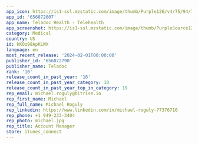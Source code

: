 ```yaml
---
app_icon: https://is1-ssl.mzstatic.com/image/thumb/Purple126/v4/75/94/7c/75947cd8-5fd8-ee3b-7769-45a927c36e32/AppIcon-1x_U007emarketing-0-7-0-0-GLES2_U002c0-85-220-0.png/1024x1024bb.png
app_id: '656872607'
app_name: Teladoc Health - Telehealth
app_screenshot: https://is1-ssl.mzstatic.com/image/thumb/PurpleSource122/v4/af/22/9f/af229f90-44d9-9fd1-1153-d7f98e9311d0/3fe7c6fa-1141-4051-a711-d952be6e5f4e_phone_1242x2688_Care_iOS_copy.png/1242x2688bb.png
category: Medical
country: US
id: kKOz98ApKLWX
language: en
most_recent_release: '2024-02-01T00:00:00'
publisher_id: '656872790'
publisher_name: Teladoc
rank: '10'
release_count_in_past_year: '16'
release_count_in_past_year_category: 10
release_count_in_past_year_top_in_category: 19
rep_email: michael.roguly@bitrise.io
rep_first_name: Michael
rep_full_name: Michael Roguly
rep_linkedin: https://www.linkedin.com/in/michael-roguly-77376710
rep_phone: +1 949-233-3404
rep_photo: michael.jpg
rep_title: Account Manager
store: itunes_connect
---
```

